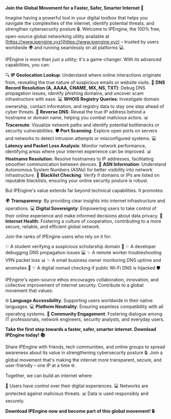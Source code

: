 **Join the Global Movement for a Faster, Safer, Smarter Internet 🚀**

Imagine having a powerful tool in your digital toolbox that helps you navigate the complexities of the internet, identify potential threats, and strengthen cybersecurity posture 🔒. Welcome to IPEngine, the 100% free, open-source global networking utility available at [https://www.ipengine.xyz](https://www.ipengine.xyz) – trusted by users worldwide 🌍 and running seamlessly on all platforms 💻.

IPEngine is more than just a utility; it's a game-changer. With its advanced capabilities, you can:

🔍 **IP Geolocation Lookup**: Understand where online interactions originate from, revealing the true nature of suspicious emails or website visits.
📡 **DNS Record Resolution (A, AAAA, CNAME, MX, NS, TXT)**: Debug DNS propagation issues, identify phishing domains, and uncover scam infrastructure with ease.
💻 **WHOIS Registry Queries**: Investigate domain ownership, contact information, and registry data to stay one step ahead of cyber threats.
🔎 **Reverse DNS**: Reveal the true IP address behind a hostname or domain name, helping you combat malicious actors.
📊 **Traceroute**: Visualize network paths and identify potential bottlenecks or security vulnerabilities.
🛡️ **Port Scanning**: Explore open ports on servers and networks to detect intrusion attempts or misconfigured systems.
💻 **Latency and Packet Loss Analysis**: Monitor network performance, identifying areas where your internet experience can be improved.
📊 **Hostname Resolution**: Resolve hostnames to IP addresses, facilitating smoother communication between devices.
🔑 **ASN Information**: Understand Autonomous System Numbers (ASNs) for better visibility into network infrastructure.
🚫 **Blacklist Checking**: Verify if domains or IPs are listed on reputable blacklists, ensuring your online security posture is robust.

But IPEngine's value extends far beyond technical capabilities. It promotes:

🌍 **Transparency**: By providing clear insights into internet infrastructure and operations.
💻 **Digital Sovereignty**: Empowering users to take control of their online experience and make informed decisions about data privacy.
📡 **Internet Health**: Fostering a culture of cooperation, contributing to a more secure, reliable, and efficient global network.

Join the ranks of IPEngine users who rely on it for:

✨ A student verifying a suspicious scholarship domain 🎉
✨ A developer debugging DNS propagation issues 💻
✨ A remote worker troubleshooting VPN packet loss 📊
✨ A small business owner monitoring DNS uptime and anomalies 🔑
✨ A digital nomad checking if public Wi-Fi DNS is hijacked 🛡️

IPEngine's open-source ethos encourages collaboration, innovation, and collective improvement of internet security. Contribute to a global movement that values:

🌐 **Language Accessibility**: Supporting users worldwide in their native languages.
💻 **Platform Neutrality**: Ensuring seamless compatibility with all operating systems.
👥 **Community Engagement**: Fostering dialogue among IT professionals, network engineers, security analysts, and everyday users.

**Take the first step towards a faster, safer, smarter internet. Download IPEngine today! 📚**

Share IPEngine with friends, tech communities, and online groups to spread awareness about its value in strengthening cybersecurity posture 🔒. Join a global movement that's making the internet more transparent, secure, and user-friendly – one IP at a time 🌐.

Together, we can build an internet where:

🚀 Users have control over their digital experiences.
💻 Networks are protected against malicious threats.
📊 Data is used responsibly and securely.

**Download IPEngine now and become part of this global movement! 🔒**